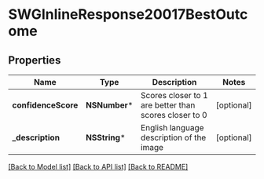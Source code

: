 # SWGInlineResponse20017BestOutcome

## Properties
Name | Type | Description | Notes
------------ | ------------- | ------------- | -------------
**confidenceScore** | **NSNumber*** | Scores closer to 1 are better than scores closer to 0 | [optional] 
**_description** | **NSString*** | English language description of the image | [optional] 

[[Back to Model list]](../README.md#documentation-for-models) [[Back to API list]](../README.md#documentation-for-api-endpoints) [[Back to README]](../README.md)


